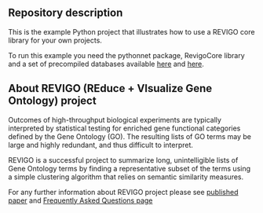 ﻿## Repository description
<p>This is the example Python project that illustrates how to use a REVIGO core library for your own projects.</p>
<p>To run this example you need the pythonnet package, RevigoCore library and a set of precompiled databases available 
<a href="http://revigo.irb.hr/Databases/GeneOntology.xml.gz" target="_blank">here</a> and 
<a href="http://revigo.irb.hr/Databases/SpeciesAnnotations.xml.gz" target="_blank">here</a>.</p>

## About REVIGO (REduce + VIsualize Gene Ontology) project
<p>Outcomes of high-throughput biological experiments are typically interpreted by statistical testing
for enriched gene functional categories defined by the Gene Ontology (GO). The resulting lists of GO terms 
may be large and highly redundant, and thus difficult to interpret.<p>
<p>REVIGO is a successful project to summarize long, unintelligible lists of Gene Ontology terms by finding a representative subset 
of the terms using a simple clustering algorithm that relies on semantic similarity measures.</p>
<p>For any further information about REVIGO project please see  
<a href="https://dx.doi.org/10.1371/journal.pone.0021800" target="_blank">published paper</a> and  
<a href="http://revigo.irb.hr/FAQ.aspx" target="_blank">Frequently Asked Questions page</a></p>

